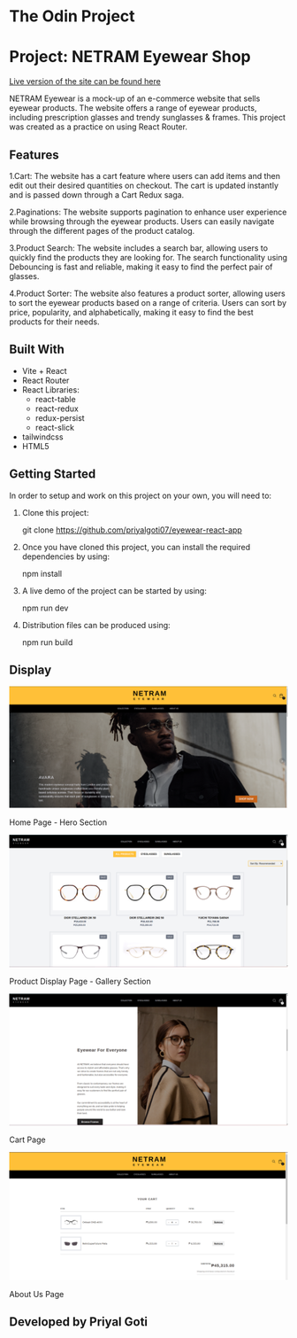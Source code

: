 # The Odin Project

# Project: NETRAM Eyewear Shop

[Live version of the site can be found here](https://netram-eyewear.netlify.app/)

NETRAM Eyewear is a mock-up of an e-commerce website that sells eyewear products. The website offers a range of eyewear products, including prescription glasses and trendy sunglasses & frames. This project was created as a practice on using React Router.

## Features

1.Cart: The website has a cart feature where users can add items and then edit out their desired quantities on checkout. The cart is updated instantly and is passed down through a Cart Redux saga.

2.Paginations: The website supports pagination to enhance user experience while browsing through the eyewear products. Users can easily navigate through the different pages of the product catalog.

3.Product Search: The website includes a search bar, allowing users to quickly find the products they are looking for. The search functionality using Debouncing is fast and reliable, making it easy to find the perfect pair of glasses.

4.Product Sorter: The website also features a product sorter, allowing users to sort the eyewear products based on a range of criteria. Users can sort by price, popularity, and alphabetically, making it easy to find the best products for their needs.

## Built With

- Vite + React
- React Router
- React Libraries:
  - react-table
  - react-redux
  - redux-persist
  - react-slick
- tailwindcss
- HTML5

## Getting Started

In order to setup and work on this project on your own, you will need to:

1. Clone this project:

   git clone https://github.com/priyalgoti07/eyewear-react-app

2. Once you have cloned this project, you can install the required dependencies by using:

   npm install

3. A live demo of the project can be started by using:

   npm run dev

4. Distribution files can be produced using:

   npm run build

## Display

![Leanding Page](<Screenshot from 2024-10-28 12-48-22.png>)

Home Page - Hero Section

![Product Page](<src/assets/Screenshot from 2024-10-28 12-49-13.png>)

Product Display Page - Gallery Section

![Cart Page](<src/assets/Screenshot from 2024-10-28 12-49-56.png>)

Cart Page

![About Page](<src/assets/Screenshot from 2025-03-17 09-22-59.png>)

About Us Page

## Developed by Priyal Goti

